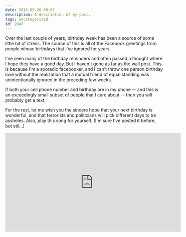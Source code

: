```yaml
---
date: 2016-09-20 09:07
description: A description of my post.
tags: uncategorized
id: 2047
---
```

Over the last couple of years, birthday week has been a source of some little bit of stress.  The source of this is all of the Facebook greetings from people whose birthdays that I've ignored for years.

I've seen many of the birthday reminders and often passed a thought where I hope they have a good day.  But I haven't gone as far as the wall post.  This is because I'm a sporadic facebooker, and I can't throw one person birthday love without the realization that a mutual friend of equal standing was unintentionally ignored in the preceding few weeks.

If both your cell phone number and birthday are in my phone -- and this is an exceedingly small subset of people that I care about -- then you will probably get a text.
<!--more-->
For the rest, let me wish you the sincere hope that your next birthday is wonderful, and that terrorists and politicians will pick different days to be assholes.  Also, play this song for yourself.  (I'm sure I've posted it before, but stil...)

<iframe class="centered" width="560" height="315" src="https://www.youtube.com/embed/XPgCEXadGho" frameborder="0" allowfullscreen></iframe>

